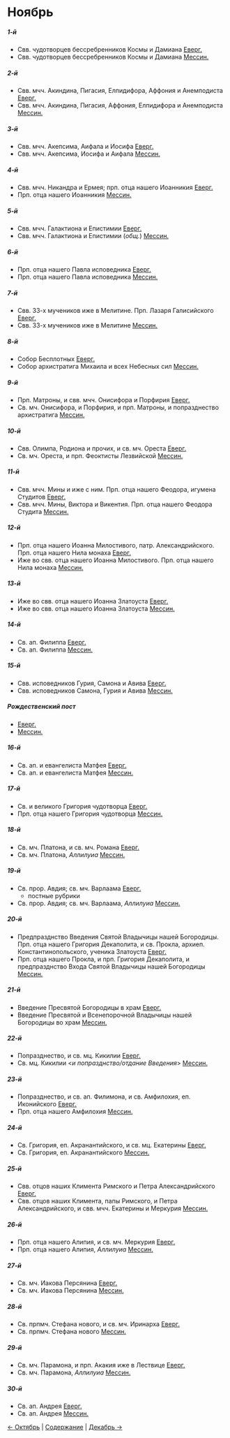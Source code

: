 
# Ноябрь

##### 1-й 

- Свв. чудотворцев бессребренников Космы и Дамиана [Еверг.](11_01_EUR.ru.md)
- Свв. чудотворцев бессребренников Космы и Дамиана [Мессин.](11_01_MES.ru.md)

##### 2-й

- Свв. мчч. Акиндина, Пигасия, Елпидифора, Аффония и Анемподиста [Еверг.](11_02_EUR.ru.md)
- Свв. мчч. Акиндина, Пигасия, Аффония, Елпидифора и Анемподиста [Мессин.](11_02_MES.ru.md)

##### 3-й

- Свв. мчч. Акепсима, Аифала и Иосифа [Еверг.](11_03_EUR.ru.md)
- Свв. мчч. Акепсима, Иосифа и Аифала [Мессин.](11_03_MES.ru.md)

##### 4-й

- Свв. мчч. Никандра и Ермея; прп. отца нашего Иоанникия [Еверг.](11_04_EUR.ru.md)
- Прп. отца нашего Иоанникия [Мессин.](11_04_MES.ru.md)

##### 5-й

- Свв. мчч. Галактиона и Епистимии [Еверг.](11_05_EUR.ru.md)
- Свв. мчч. Галактиона и Епистимии (*общ.*) [Мессин.](11_05_MES.ru.md)

##### 6-й

- Прп. отца нашего Павла исповедника [Еверг.](11_06_EUR.ru.md)
- Прп. отца нашего Павла исповедника [Мессин.](11_06_MES.ru.md)

##### 7-й

- Свв. 33-х мучеников иже в Мелитине. Прп. Лазаря Галисийского [Еверг.](11_06_EUR.ru.md)
- Свв. 33-х мучеников иже в Мелитине [Мессин.](11_07_MES.ru.md)

##### 8-й 

- Собор Бесплотных [Еверг.](11_08_EUR.ru.md)
- Собор архистратига Михаила и всех Небесных сил [Мессин.](11_08_MES.ru.md)

##### 9-й 

- Прп. Матроны, и свв. мчч. Онисифора и Порфирия [Еверг.](11_09_EUR.ru.md) 
- Св. мч. Онисифора, и Порфирия, и прп. Матроны, и попразднество архистратига [Мессин.](11_09_MES.ru.md) 

##### 10-й 

- Свв. Олимпа, Родиона и прочих, и св. мч. Ореста [Еверг.](11_10_EUR.ru.md)
- Св. мч. Ореста, и прп. Феоктисты Лезвийской [Мессин.](11_10_MES.ru.md) 

##### 11-й 

- Свв. мчч. Мины и иже с ним. Прп. отца нашего Феодора, игумена Студитов [Еверг.](11_11_EUR.ru.md) 
- Свв. мчч. Мины, Виктора и Викентия. Прп. отца нашего Феодора Студита [Мессин.](11_11_MES.ru.md) 

##### 12-й 

- Прп. отца нашего Иоанна Милостивого, патр. Александрийского. Прп. отца нашего Нила монаха [Еверг.](11_12_EUR.ru.md) 
- Иже во свв. отца нашего Иоанна Милостивого. Прп. отца нашего Нила монаха [Мессин.](11_12_MES.ru.md) 

##### 13-й 

- Иже во свв. отца нашего Иоанна Златоуста [Еверг.](11_13_EUR.ru.md) 
- Иже во свв. отца нашего Иоанна Златоуста [Мессин.](11_13_MES.ru.md) 

##### 14-й 

- Св. ап. Филиппа [Еверг.](11_14_EUR.ru.md)
- Св. ап. Филиппа [Мессин.](11_14_MES.ru.md) 

##### 15-й

- Свв. исповедников Гурия, Самона и Авива [Еверг.](11_15_EUR.ru.md)
- Свв. исповедников Самона, Гурия и Авива [Мессин.](11_15_MES.ru.md)

##### Рождественский пост

- [Еверг.](11_15_X_EUR.ru.md)
- [Мессин.](11_15_X_MES.ru.md)

##### 16-й

- Св. ап. и евангелиста Матфея [Еверг.](11_16_EUR.ru.md)
- Св. ап. и евангелиста Матфея [Мессин.](11_16_MES.ru.md)

##### 17-й

- Св. и великого Григория чудотворца [Еверг.](11_17_EUR.ru.md)
- Прп. отца нашего Григория чудотворца [Мессин.](11_17_MES.ru.md)

##### 18-й

- Св. мч. Платона, и св. мч. Романа [Еверг.](11_18_EUR.ru.md)
- Св. мч. Платона, *Аллилуиа* [Мессин.](11_18_MES.ru.md)

##### 19-й

- Св. прор. Авдия; св. мч. Варлаама [Еверг.](11_19_EUR.ru.md)
   - постные рубрики
- Св. прор. Авдия; св. мч. Варлаама, *Аллилуиа* [Мессин.](11_19_MES.ru.md)

##### 20-й 

- Предпразднство Введения Святой Владычицы нашей Богородицы. Прп. отца нашего Григория Декаполита, 
и св. Прокла, архиеп. Константинопольского, ученика Златоуста [Еверг.](11_20_EUR.ru.md)
- Прп. отца нашего Прокла, и прп. Григория Декаполита, и предпразднство Входа Святой Владычицы нашей Богородицы [Мессин.](11_20_MES.ru.md)

##### 21-й 

- Введение Пресвятой Богородицы в храм [Еверг.](11_21_EUR.ru.md)
- Введение Пресвятой и Всенепорочной Владычицы нашей Богородицы во храм [Мессин.](11_21_MES.ru.md)

##### 22-й 

- Попразднество, и св. мц. Кикилии [Еверг.](11_22_EUR.ru.md)
- Св. мц. Кикилии <*и попразднство/отдание Введения*> [Мессин.](11_22_MES.ru.md)

##### 23-й 

- Попразднество, и св. ап. Филимона, и св. Амфилохия, еп. Иконийского [Еверг.](11_23_EUR.ru.md)
- Прп. отца нашего Амфилохия [Мессин.](11_23_MES.ru.md)

##### 24-й 

- Св. Григория, еп. Акранантийского, и св. мц. Екатерины [Еверг.](11_24_EUR.ru.md)
- Св. Григория, еп. Акранантийского [Мессин.](11_24_MES.ru.md)

##### 25-й

- Свв. отцов наших Климента Римского и Петра Александрийского [Еверг.](11_25_EUR.ru.md)
- Свв. отцов наших Климента, папы Римского, и Петра Александрийского, и свв. мчч. Екатерины и Меркурия [Мессин.](11_25_MES.ru.md)

##### 26-й

- Прп. отца нашего Алипия, и св. мч. Меркурия [Еверг.](11_26_EUR.ru.md)
- Прп. отца нашего Алипия, *Аллилуиа* [Мессин.](11_26_MES.ru.md)

##### 27-й

- Св. мч. Иакова Персянина [Еверг.](11_27_EUR.ru.md)
- Св. мч. Иакова Персянина [Мессин.](11_27_MES.ru.md)

##### 28-й

- Св. прпмч. Стефана нового, и св. мч. Иринарха [Еверг.](11_28_EUR.ru.md)
- Св. прпмч. Стефана нового [Мессин.](11_28_MES.ru.md)

##### 29-й

- Св. мч. Парамона, и прп. Акакия иже в Лествице [Еверг.](11_29_EUR.ru.md)
- Св. мч. Парамона, *Аллилуиа* [Мессин.](11_29_MES.ru.md)

##### 30-й

- Св. ап. Андрея [Еверг.](11_30_EUR.ru.md)
- Св. ап. Андрея [Мессин.](11_30_MES.ru.md)

[← Октябрь](../10_october/README.md) | [Содержание](../README.md) | [Декабрь →](../12_december/README.md)